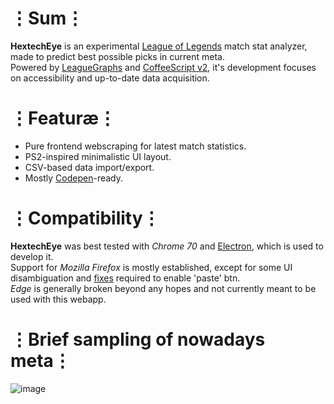 # ⋮Sum⋮
__HextechEye__ is an experimental [League of Legends](https://ru.leagueoflegends.com) match stat analyzer, made to predict best possible picks in current meta.  
Powered by [LeagueGraphs](http://www.leagueofgraphs.com) and [CoffeeScript v2](https://coffeescript.org/), it's development focuses on accessibility and up-to-date data acquisition.

# ⋮Featuræ⋮
* Pure frontend webscraping for latest match statistics.
* PS2-inspired minimalistic UI layout.
* CSV-based data import/export.
* Mostly [Codepen](http://codepen.io)-ready.

# ⋮Compatibility⋮
__HextechEye__  was best tested with _Chrome 70_ and [Electron](https://electronjs.org/), which is used to develop it.  
Support for _Mozilla Firefox_ is mostly established, except for some UI disambiguation and [fixes](http://kb.mozillazine.org/Granting_JavaScript_access_to_the_clipboard) required to enable 'paste' btn.  
_Edge_ is generally broken beyond any hopes and not currently meant to be used with this webapp.

# ⋮Brief sampling of nowadays meta⋮
![image](https://user-images.githubusercontent.com/8768470/49169430-c8651f80-f34a-11e8-932b-bf36f0af7c4a.png)
